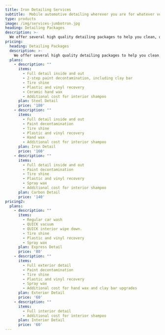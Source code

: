 ```yaml
---
title: Iron Detailing Services
subtitle:  Mobile automotive detailing wherever you are for whatever vehicle you have
type: products
image: /img/services-jumbotron.jpg
heading: Detailing Packages
description: >-
  We offer several high quality detailing packages to help you clean, decontaminate, and protect your vehicle.
pricing:
  heading: Detailing Packages
  description: >-
    We offer several high quality detailing packages to help you clean, decontaminate, and protect your vehicle.
  plans:
    - description: ""
      items:
        - Full detail inside and out
        - 2-step paint decontamination, including clay bar
        - Tire shine
        - Plastic and vinyl recovery
        - Ceramic hand wax
        - Additional cost for interior shampoo
      plan: Steel Detail
      price: '180'
    - description: ""
      items:
        - Full detail inside and out
        - Paint decontamination
        - Tire shine
        - Plastic and vinyl recovery
        - Hand wax
        - Additional cost for interior shampoo
      plan: Iron Detail
      price: '160'
    - description: ""
      items:
        - Full detail inside and out
        - Paint decontamination
        - Tire shine
        - Plastic and vinyl recovery
        - Spray wax
        - Additional cost for interior shampoo
      plan: Carbon Detail
      price: '140'
pricing2:
  plans:
    - description: ""
      items:
        - Regular car wash
        - QUICK vacuum
        - QUICK interior wipe down.
        - Tire shine
        - Plastic and vinyl recovery
        - Spray wax
      plan: Express Detail
      price: '80'
    - description: ""
      items:
        - Full exterior detail
        - Paint decontamination
        - Tire shine
        - Plastic and vinyl recovery
        - Spray wax
        - Additional cost for hand wax and clay bar upgrades
      plan: Exterior Detail
      price: '60'
    - description: ""
      items:
        - Full interior detail
        - Additional cost for interior shampoo
      plan: Interior Detail
      price: '60'
---
```



